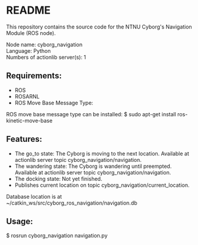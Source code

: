 # README
This repository contains the source code for the NTNU Cyborg's Navigation Module (ROS node).

Node name: cyborg_navigation   
Language: Python  
Numbers of actionlib server(s): 1   


## Requirements:  
* ROS   
* ROSARNL  
* ROS Move Base Message Type:

ROS move base message type can be installed:
$ sudo apt-get install ros-kinetic-move-base
  
## Features:   
* The go_to state: The Cyborg is moving to the next location. Available at actionlib server topic cyborg_navigation/navigation.  
* The wandering state: The Cyborg is wandering until preempted. Available at actionlib server topic cyborg_navigation/navigation.
* The docking state: Not yet finished.
* Publishes current location on topic cyborg_navigation/current_location.


Database location is at ~/catkin_ws/src/cyborg_ros_navigation/navigation.db  

## Usage:
$ rosrun cyborg_navigation navigation.py
